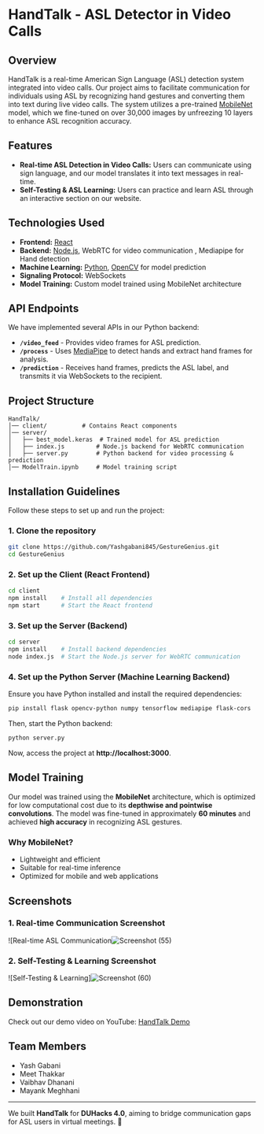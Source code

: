 # HandTalk - ASL Detector in Video Calls


## Overview
HandTalk is a real-time American Sign Language (ASL) detection system integrated into video calls. Our project aims to facilitate communication for individuals using ASL by recognizing hand gestures and converting them into text during live video calls. The system utilizes a pre-trained [MobileNet](https://www.researchgate.net/publication/339806434_Efficient_mobilenet_architecture_as_image_recognition_on_mobile_and_embedded_devices) model, which we fine-tuned on over 30,000 images by unfreezing 10 layers to enhance ASL recognition accuracy.

## Features
- **Real-time ASL Detection in Video Calls:** Users can communicate using sign language, and our model translates it into text messages in real-time.
- **Self-Testing & ASL Learning:** Users can practice and learn ASL through an interactive section on our website.

## Technologies Used
- **Frontend:** [React](w)
- **Backend:** [Node.js](w), WebRTC for video communication , Mediapipe for Hand detection
- **Machine Learning:** [Python](w), [OpenCV](w) for model prediction
- **Signaling Protocol:** WebSockets
- **Model Training:** Custom model trained using MobileNet architecture

## API Endpoints
We have implemented several APIs in our Python backend:

- **`/video_feed`** - Provides video frames for ASL prediction.
- **`/process`** - Uses [MediaPipe](w) to detect hands and extract hand frames for analysis.
- **`/prediction`** - Receives hand frames, predicts the ASL label, and transmits it via WebSockets to the recipient.

## Project Structure
```
HandTalk/
│── client/          # Contains React components
│── server/
│   ├── best_model.keras  # Trained model for ASL prediction
│   ├── index.js         # Node.js backend for WebRTC communication
│   ├── server.py        # Python backend for video processing & prediction
│── ModelTrain.ipynb     # Model training script
```

## Installation Guidelines
Follow these steps to set up and run the project:

### 1. Clone the repository
```bash
git clone https://github.com/Yashgabani845/GestureGenius.git
cd GestureGenius
```

### 2. Set up the Client (React Frontend)
```bash
cd client
npm install    # Install all dependencies
npm start      # Start the React frontend
```

### 3. Set up the Server (Backend)
```bash
cd server
npm install    # Install backend dependencies
node index.js  # Start the Node.js server for WebRTC communication
```

### 4. Set up the Python Server (Machine Learning Backend)
Ensure you have Python installed and install the required dependencies:
```bash
pip install flask opencv-python numpy tensorflow mediapipe flask-cors
```
Then, start the Python backend:
```bash
python server.py
```

Now, access the project at **http://localhost:3000**.

## Model Training
Our model was trained using the **MobileNet** architecture, which is optimized for low computational cost due to its **depthwise and pointwise convolutions**. The model was fine-tuned in approximately **60 minutes** and achieved **high accuracy** in recognizing ASL gestures.

### Why MobileNet?
- Lightweight and efficient
- Suitable for real-time inference
- Optimized for mobile and web applications

## Screenshots
### 1. Real-time Communication Screenshot
![Real-time ASL Communication![Screenshot (55)](https://github.com/user-attachments/assets/2f93e49c-d409-4cb3-b5bc-fc14df7d7f2b)


### 2. Self-Testing & Learning Screenshot
![Self-Testing & Learning]![Screenshot (60)](https://github.com/user-attachments/assets/fbaa89aa-12ee-4ce8-b5bd-e94f89c7181e)


## Demonstration
Check out our demo video on YouTube: [HandTalk Demo](https://youtu.be/RaSgkDoy-VQ)

## Team Members
- Yash Gabani
- Meet Thakkar
- Vaibhav Dhanani
- Mayank Meghhani

---
We built **HandTalk** for **DUHacks 4.0**, aiming to bridge communication gaps for ASL users in virtual meetings. 🚀

